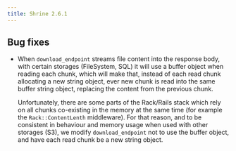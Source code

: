 ```yaml
---
title: Shrine 2.6.1
---
```


## Bug fixes

* When `download_endpoint` streams file content into the response body, with
  certain storages (FileSystem, SQL) it will use a buffer object when reading
  each chunk, which will make that, instead of each read chunk allocating a new
  string object, ever new chunk is read into the same buffer string object,
  replacing the content from the previous chunk.

  Unfortunately, there are some parts of the Rack/Rails stack which rely on all
  chunks co-existing in the memory at the same time (for example the
  `Rack::ContentLenth` middleware). For that reason, and to be consistent in
  behaviour and memory usage when used with other storages (S3), we modify
  `download_endpoint` not to use the buffer object, and have each read chunk be
  a new string object.
